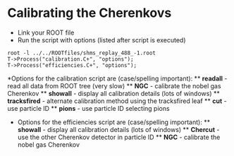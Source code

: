 # Calibrating the Cherenkovs
* Link your ROOT file
* Run the script with options (listed after script is executed)
```
root -l ../../ROOTfiles/shms_replay_488_-1.root
T->Process("calibration.C+", "options");
T->Process("efficiencies.C+", "options");
```
*Options for the calibration script are (case/spelling important):
** **readall** - read all data from ROOT tree (very slow)
** **NGC** - calibrate the nobel gas Cherenkov
** **showall** - display all calibration details (lots of windows)
** **tracksfired** - alternate calibration method using the tracksfired leaf
** **cut** - use particle ID
** **pions** - use particle ID selecting pions

* Options for the efficiencies script are (case/spelling important):
** **showall** - display all calibration details (lots of windows)
** **Chercut** - use the other Cherenkov detector in particle ID
** **NGC** - calibrate the nobel gas Cherenkov
